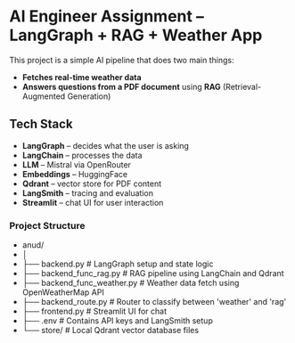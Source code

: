 # AI Engineer Assignment – LangGraph + RAG + Weather App

This project is a simple AI pipeline that does two main things:

-  **Fetches real-time weather data**
-  **Answers questions from a PDF document** using **RAG** (Retrieval-Augmented Generation)

##  Tech Stack

-  **LangGraph** – decides what the user is asking
-  **LangChain** – processes the data
-  **LLM** – Mistral via OpenRouter
-  **Embeddings** – HuggingFace
-  **Qdrant** – vector store for PDF content
-  **LangSmith** – tracing and evaluation
-  **Streamlit** – chat UI for user interaction

###  Project Structure
-  anud/
-  │
-  ├── backend.py                # LangGraph setup and state logic
-  ├── backend_func_rag.py       # RAG pipeline using LangChain and Qdrant
-  ├── backend_func_weather.py   # Weather data fetch using OpenWeatherMap API
-  ├── backend_route.py          # Router to classify between 'weather' and 'rag'
-  ├── frontend.py               # Streamlit UI for chat
-  ├── .env                      # Contains API keys and LangSmith setup
-  └── store/                    # Local Qdrant vector database files
